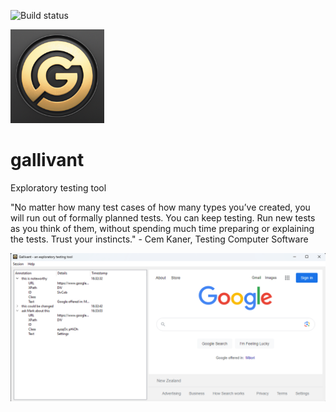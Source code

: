 ![Build status](https://github.com/marksmayo/gallivant/actions/workflows/black.yml/badge.svg)

<img src = "https://github.com/marksmayo/gallivant/blob/main/images/gallivant.png" width="150">

# gallivant
Exploratory testing tool

"No matter how many test cases of how many types you’ve created, you will run out of formally planned tests. You can keep testing.  Run new tests as you think of them, without spending much time preparing or explaining the tests. Trust your instincts." - Cem Kaner, Testing Computer Software

![App Screenshot](https://github.com/marksmayo/gallivant/blob/main/images/screenshot.png)